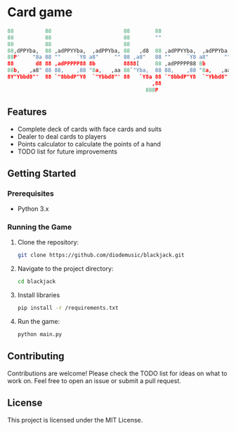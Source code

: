 # Card game

```py
88          88                       88        88                       88
88          88                       88        ""                       88
88          88                       88                                 88
88,dPPYba,  88 ,adPPYYba,  ,adPPYba, 88   ,d8  88 ,adPPYYba,  ,adPPYba, 88   ,d8
88P'    "8a 88 ""     `Y8 a8"     "" 88 ,a8"   88 ""     `Y8 a8"     "" 88 ,a8"
88       d8 88 ,adPPPPP88 8b         8888[     88 ,adPPPPP88 8b         8888[
88b,   ,a8" 88 88,    ,88 "8a,   ,aa 88`"Yba,  88 88,    ,88 "8a,   ,aa 88`"Yba,
8Y"Ybbd8"'  88 `"8bbdP"Y8  `"Ybbd8"' 88   `Y8a 88 `"8bbdP"Y8  `"Ybbd8"' 88   `Y8a
                                              ,88
                                            888P
```

## Features

- Complete deck of cards with face cards and suits
- Dealer to deal cards to players
- Points calculator to calculate the points of a hand
- TODO list for future improvements

## Getting Started

### Prerequisites

- Python 3.x

### Running the Game

1. Clone the repository:

    ```sh
    git clone https://github.com/diodemusic/blackjack.git
    ```

2. Navigate to the project directory:

    ```sh
    cd blackjack
    ```

3. Install libraries

    ```sh
    pip install -r /requirements.txt
    ```

4. Run the game:

    ```sh
    python main.py
    ```

## Contributing

Contributions are welcome! Please check the TODO list for ideas on what to work on. Feel free to open an issue or submit a pull request.

## License

This project is licensed under the MIT License.
